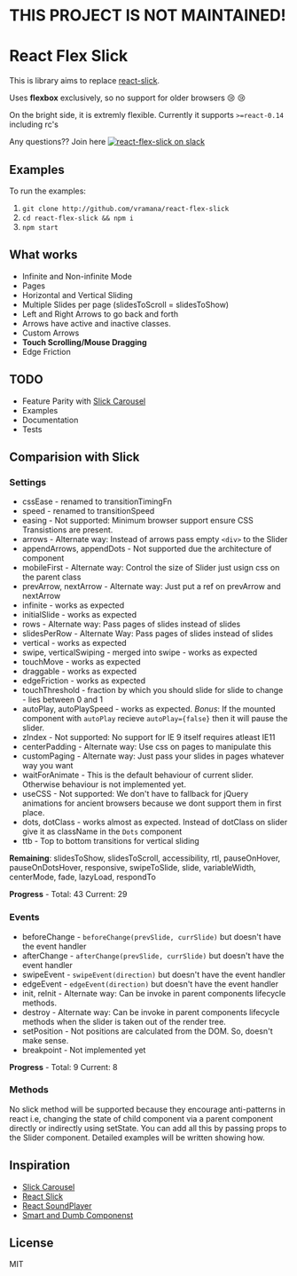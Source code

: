 # THIS PROJECT IS NOT MAINTAINED!

React Flex Slick
================

This is library aims to replace [react-slick][react-slick].

Uses **flexbox** exclusively, so no support for older browsers :cry: :cry:

On the bright side, it is extremly flexible. Currently it supports `>=react-0.14` including rc's

Any questions?? Join here [![react-flex-slick on slack](https://img.shields.io/badge/slack-react--flex--slick%40reactiflux-61DAFB.svg?style=flat-square)](http://www.reactiflux.com)

## Examples

To run the examples:

1. `git clone http://github.com/vramana/react-flex-slick`
2. `cd react-flex-slick && npm i`
3. `npm start`

## What works

- Infinite and Non-infinite Mode
- Pages
- Horizontal and Vertical Sliding
- Multiple Slides per page (slidesToScroll = slidesToShow)
- Left and Right Arrows to go back and forth
- Arrows have active and inactive classes.
- Custom Arrows
- **Touch Scrolling/Mouse Dragging**
- Edge Friction

## TODO

- Feature Parity with [Slick Carousel][slick]
- Examples
- Documentation
- Tests

## Comparision with Slick

### Settings

- cssEase - renamed to transitionTimingFn
- speed - renamed to transitionSpeed
- easing - Not supported: Minimum browser support ensure CSS Transistions are present.
- arrows - Alternate way: Instead of arrows pass empty `<div>` to the Slider
- appendArrows, appendDots - Not supported due the architecture of component
- mobileFirst - Alternate way: Control the size of Slider just usign css on the parent class
- prevArrow, nextArrow - Alternate way: Just put a ref on prevArrow and nextArrow
- infinite - works as expected
- initialSlide - works as expected
- rows - Alternate way: Pass pages of slides instead of slides
- slidesPerRow - Alternate Way: Pass pages of slides instead of slides
- vertical - works as expected
- swipe, verticalSwiping - merged into swipe - works as expected
- touchMove - works as expected
- draggable - works as expected
- edgeFriction - works as expected
- touchThreshold - fraction by which you should slide for slide to change - lies between 0 and 1
- autoPlay, autoPlaySpeed - works as expected. *Bonus*: If the mounted component with `autoPlay` recieve
  `autoPlay={false}` then it will pause the slider.
- zIndex - Not supported: No support for IE 9 itself requires atleast IE11
- centerPadding - Alternate way: Use css on pages to manipulate this
- customPaging - Alternate way: Just pass your slides in pages whatever way you want
- waitForAnimate - This is the default behaviour of current slider. Otherwise behaviour
  is not implemented yet.
- useCSS - Not supported: We don't have to fallback for jQuery animations for ancient browsers
  because we dont support them in first place.
- dots, dotClass - works almost as expected. Instead of dotClass on slider give it as
  className in the `Dots` component
- ttb - Top to bottom transitions for vertical sliding

**Remaining**: slidesToShow, slidesToScroll, accessibility, rtl, pauseOnHover,
pauseOnDotsHover, responsive, swipeToSlide, slide, variableWidth, centerMode,
fade, lazyLoad, respondTo

**Progress** - Total: 43 Current: 29

### Events

- beforeChange - `beforeChange(prevSlide, currSlide)` but doesn't have the event handler
- afterChange - `afterChange(prevSlide, currSlide)` but doesn't have the event handler
- swipeEvent - `swipeEvent(direction)` but doesn't have the event handler
- edgeEvent - `edgeEvent(direction)` but doesn't have the event handler
- init, reInit - Alternate way: Can be invoke in parent components lifecycle methods.
- destroy - Alternate way: Can be invoke in parent components lifecycle methods when the slider is taken out of the render tree.
- setPosition - Not positions are calculated from the DOM. So, doesn't make sense.
- breakpoint - Not implemented yet

**Progress** - Total: 9 Current: 8

### Methods

No slick method will be supported because they encourage anti-patterns in react i.e, changing
the state of child component via a parent component directly or indirectly using setState.
You can add all this by passing props to the Slider component. Detailed examples will be written
showing how.

## Inspiration

- [Slick Carousel][slick]
- [React Slick][react-slick]
- [React SoundPlayer][react-soundplayer]
- [Smart and Dumb Componenst][smart-dumb]

## License

MIT

[react-slick]: https://github.com/akiran/react-slick
[react-soundplayer]: https://github.com/soundblogs/react-soundplayer
[smart-dumb]: https://medium.com/@dan_abramov/smart-and-dumb-components-7ca2f9a7c7d0
[slick]: https://github.com/kenwheeler/slick
